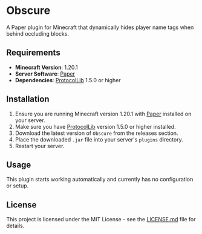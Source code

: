 # Obscure

A Paper plugin for Minecraft that dynamically hides player name tags when behind occluding blocks.

## Requirements

- **Minecraft Version**: 1.20.1
- **Server Software**: [Paper](https://papermc.io/)
- **Dependencies**: [ProtocolLib](https://www.spigotmc.org/resources/protocollib.1997/) 1.5.0 or higher

## Installation

1. Ensure you are running Minecraft version 1.20.1 with [Paper](https://papermc.io/) installed on your server.
2. Make sure you have [ProtocolLib](https://www.spigotmc.org/resources/protocollib.1997/) version 1.5.0 or higher installed.
3. Download the latest version of `Obscure` from the releases section.
4. Place the downloaded `.jar` file into your server's `plugins` directory.
5. Restart your server.

## Usage

This plugin starts working automatically and currently has no configuration or setup.

## License

This project is licensed under the MIT License - see the [LICENSE.md](LICENSE.md) file for details.
